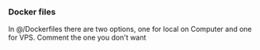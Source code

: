 ### Docker files

In @/Dockerfiles there are two options, one for local on Computer and one for VPS. Comment the one you don't want

